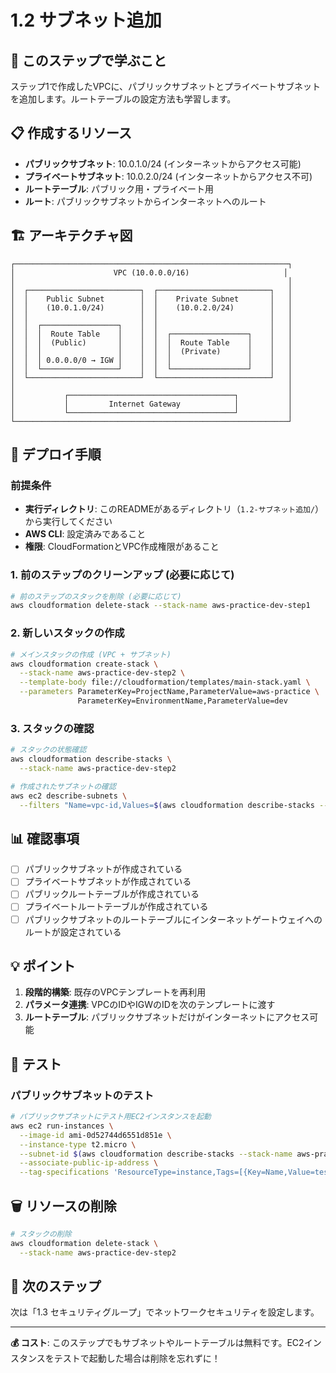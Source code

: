 # 1.2 サブネット追加

## 🎯 このステップで学ぶこと

ステップ1で作成したVPCに、パブリックサブネットとプライベートサブネットを追加します。ルートテーブルの設定方法も学習します。

## 📋 作成するリソース

- **パブリックサブネット**: 10.0.1.0/24 (インターネットからアクセス可能)
- **プライベートサブネット**: 10.0.2.0/24 (インターネットからアクセス不可)
- **ルートテーブル**: パブリック用・プライベート用
- **ルート**: パブリックサブネットからインターネットへのルート

## 🏗️ アーキテクチャ図

```
┌─────────────────────────────────────────────────────────────┐
│                      VPC (10.0.0.0/16)                     │
│                                                             │
│  ┌─────────────────────────┐  ┌─────────────────────────┐   │
│  │    Public Subnet        │  │    Private Subnet       │   │
│  │    (10.0.1.0/24)        │  │    (10.0.2.0/24)        │   │
│  │                         │  │                         │   │
│  │  ┌─────────────────┐    │  │                         │   │
│  │  │  Route Table    │    │  │  ┌─────────────────┐    │   │
│  │  │  (Public)       │    │  │  │  Route Table    │    │   │
│  │  │                 │    │  │  │  (Private)      │    │   │
│  │  │ 0.0.0.0/0 → IGW │    │  │  │                 │    │   │
│  │  └─────────────────┘    │  │  └─────────────────┘    │   │
│  └─────────────────────────┘  └─────────────────────────┘   │
│                                                             │
│           ┌─────────────────────────────────────┐           │
│           │         Internet Gateway            │           │
│           └─────────────────────────────────────┘           │
└─────────────────────────────────────────────────────────────┘
```

## 🚀 デプロイ手順

### 前提条件
- **実行ディレクトリ**: このREADMEがあるディレクトリ（`1.2-サブネット追加/`）から実行してください
- **AWS CLI**: 設定済みであること
- **権限**: CloudFormationとVPC作成権限があること

### 1. 前のステップのクリーンアップ (必要に応じて)

```bash
# 前のステップのスタックを削除 (必要に応じて)
aws cloudformation delete-stack --stack-name aws-practice-dev-step1
```

### 2. 新しいスタックの作成

```bash
# メインスタックの作成 (VPC + サブネット)
aws cloudformation create-stack \
  --stack-name aws-practice-dev-step2 \
  --template-body file://cloudformation/templates/main-stack.yaml \
  --parameters ParameterKey=ProjectName,ParameterValue=aws-practice \
               ParameterKey=EnvironmentName,ParameterValue=dev
```

### 3. スタックの確認

```bash
# スタックの状態確認
aws cloudformation describe-stacks \
  --stack-name aws-practice-dev-step2

# 作成されたサブネットの確認
aws ec2 describe-subnets \
  --filters "Name=vpc-id,Values=$(aws cloudformation describe-stacks --stack-name aws-practice-dev-step2 --query 'Stacks[0].Outputs[?OutputKey==`VPCId`].OutputValue' --output text)"
```

## 📊 確認事項

- [ ] パブリックサブネットが作成されている
- [ ] プライベートサブネットが作成されている
- [ ] パブリックルートテーブルが作成されている
- [ ] プライベートルートテーブルが作成されている
- [ ] パブリックサブネットのルートテーブルにインターネットゲートウェイへのルートが設定されている

## 💡 ポイント

1. **段階的構築**: 既存のVPCテンプレートを再利用
2. **パラメータ連携**: VPCのIDやIGWのIDを次のテンプレートに渡す
3. **ルートテーブル**: パブリックサブネットだけがインターネットにアクセス可能

## 🧪 テスト

### パブリックサブネットのテスト

```bash
# パブリックサブネットにテスト用EC2インスタンスを起動
aws ec2 run-instances \
  --image-id ami-0d52744d6551d851e \
  --instance-type t2.micro \
  --subnet-id $(aws cloudformation describe-stacks --stack-name aws-practice-dev-step2 --query 'Stacks[0].Outputs[?OutputKey==`PublicSubnetId`].OutputValue' --output text) \
  --associate-public-ip-address \
  --tag-specifications 'ResourceType=instance,Tags=[{Key=Name,Value=test-public-instance}]'
```

## 🗑️ リソースの削除

```bash
# スタックの削除
aws cloudformation delete-stack \
  --stack-name aws-practice-dev-step2
```

## 📝 次のステップ

次は「1.3 セキュリティグループ」でネットワークセキュリティを設定します。

---

**💰 コスト**: このステップでもサブネットやルートテーブルは無料です。EC2インスタンスをテストで起動した場合は削除を忘れずに！
